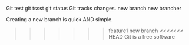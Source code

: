 Git test
git tssst
git status
Git tracks changes.
new branch
new brancher

Creating a new branch is quick AND simple.
>>>>>>> feature1
new branch
<<<<<<< HEAD
Git is a free software
